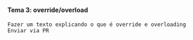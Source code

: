 #### Tema 3: override/overload

```
Fazer um texto explicando o que é override e overloading
Enviar via PR
```